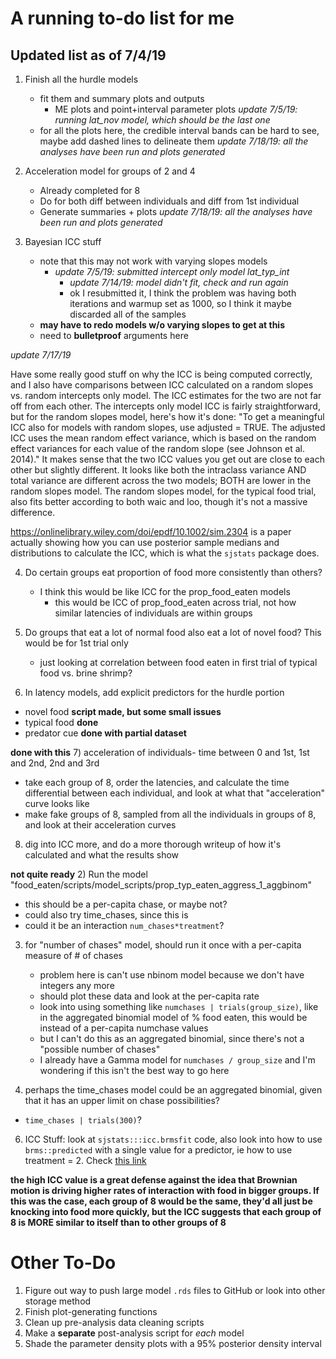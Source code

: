 # A running to-do list for me

## Updated list as of 7/4/19

1) Finish all the hurdle models
    - fit them and summary plots and outputs
        - ME plots and point+interval parameter plots
*update 7/5/19: running lat_nov model, which should be the last one*
    - for all the plots here, the credible interval bands can be hard to see, maybe add dashed lines to delineate them
    *update 7/18/19: all the analyses have been run and plots generated*
    
2) Acceleration model for groups of 2 and 4
    - Already completed for 8
    - Do for both diff between individuals and diff from 1st individual
    - Generate summaries + plots
    *update 7/18/19: all the analyses have been run and plots generated*
    
3) Bayesian ICC stuff
    - note that this may not work with varying slopes models
        - *update 7/5/19: submitted intercept only model lat_typ_int*
            - *update 7/14/19: model didn't fit, check and run again*
            - ok I resubmitted it, I think the problem was having both iterations and warmup set as 1000, so I think it maybe discarded all of the samples
    - **may have to redo models w/o varying slopes to get at this**
    - need to **bulletproof** arguments here
    
*update 7/17/19*

Have some really good stuff on why the ICC is being computed correctly, and I also have comparisons between ICC calculated on a random slopes vs. random intercepts only model. The ICC estimates for the two are not far off from each other. The intercepts only model ICC is fairly straightforward, but for the random slopes model, here's how it's done: 
"To get a meaningful ICC also for models with random slopes, use adjusted = TRUE. The adjusted ICC uses the mean random effect variance, which is based on the random effect variances for each value of the random slope (see Johnson et al. 2014)."
It makes sense that the two ICC values you get out are close to each other but slightly different. It looks like both the intraclass variance AND total variance are different across the two models; BOTH are lower in the random slopes model. The random slopes model, for the typical food trial, also fits better according to both waic and loo, though it's not a massive difference.

https://onlinelibrary.wiley.com/doi/epdf/10.1002/sim.2304 is a paper actually showing how you can use posterior sample medians and distributions to calculate the ICC, which is what the `sjstats` package does.

4) Do certain groups eat proportion of food more consistently than others?
    - I think this would be like ICC for the prop_food_eaten models
        - this would be ICC of prop_food_eaten across trial, not how similar latencies of individuals are within groups
        
5) Do groups that eat a lot of normal food also eat a lot of novel food? This would be for 1st trial only
    - just looking at correlation between food eaten in first trial of typical food vs. brine shrimp?









1) In latency models, add explicit predictors for the hurdle portion
  - novel food **script made, but some small issues**
  - typical food **done**
  - predator cue **done with partial dataset**
  
**done with this**
7) acceleration of individuals- time between 0 and 1st, 1st and 2nd, 2nd and 3rd
  - take each group of 8, order the latencies, and calculate the time differential between each individual, and look at what that "acceleration" curve looks like
  - make fake groups of 8, sampled from all the individuals in groups of 8, and look at their acceleration curves
  
8) dig into ICC more, and do a more thorough writeup of how it's calculated and what the results show

**not quite ready**
2) Run the model "food_eaten/scripts/model_scripts/prop_typ_eaten_aggress_1_aggbinom"
  - this should be a per-capita chase, or maybe not?
  - could also try time_chases, since this is 
  - could it be an interaction `num_chases*treatment`?

3) for "number of chases" model, should run it once with a per-capita measure of # of chases
    - problem here is can't use nbinom model because we don't have integers any more
    - should plot these data and look at the per-capita rate
    - look into using something like `numchases | trials(group_size)`, like in the aggregated binomial model of % food eaten, this would be instead of a per-capita numchase values
    - but I can't do this as an aggregated binomial, since there's not a "possible number of chases"
    - I already have a Gamma model for `numchases / group_size` and I'm wondering if this isn't the best way to go here
    
4) perhaps the time_chases model could be an aggregated binomial, given that it has an upper limit on chase possibilities?
  - `time_chases | trials(300)`?

    
6) ICC Stuff: look at `sjstats:::icc.brmsfit` code, also look into how to use `brms::predicted` with a single value for a predictor, ie how to use treatment = 2. Check [this link](https://github.com/paul-buerkner/brms/issues/82)

**the high ICC value is a great defense against the idea that Brownian motion is driving higher rates of interaction with food in bigger groups. If this was the case, each group of 8 would be the same, they'd all just be knocking into food more quickly, but the ICC suggests that each group of 8 is MORE similar to itself than to other groups of 8**



# Other To-Do

1) Figure out way to push large model `.rds` files to GitHub or look into other storage method
2) Finish plot-generating functions
3) Clean up pre-analysis data cleaning scripts
4) Make a **separate** post-analysis script for *each* model
5) Shade the parameter density plots with a 95% posterior density interval

